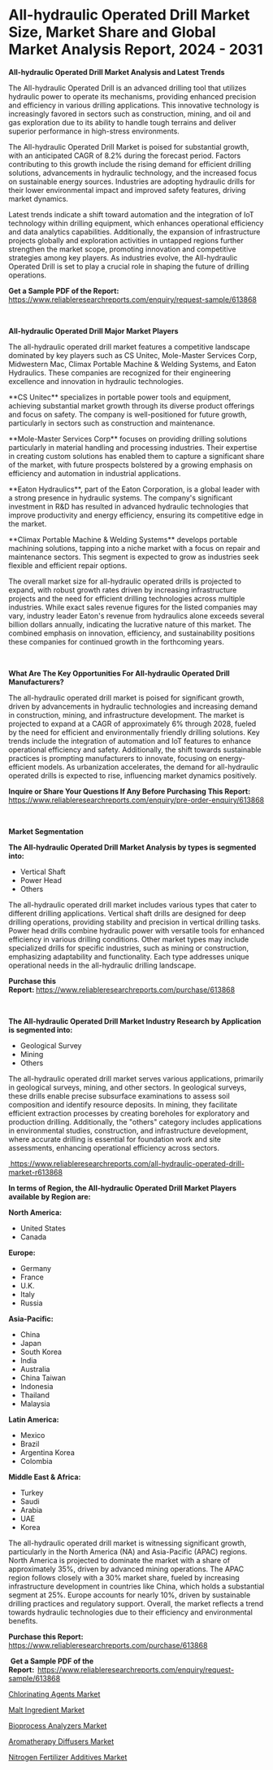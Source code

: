 <p><h1>All-hydraulic Operated Drill Market Size, Market Share and Global Market Analysis Report, 2024 - 2031</h1></p><p><strong>All-hydraulic Operated Drill Market Analysis and Latest Trends</strong></p>
<p><p>The All-hydraulic Operated Drill is an advanced drilling tool that utilizes hydraulic power to operate its mechanisms, providing enhanced precision and efficiency in various drilling applications. This innovative technology is increasingly favored in sectors such as construction, mining, and oil and gas exploration due to its ability to handle tough terrains and deliver superior performance in high-stress environments.</p><p>The All-hydraulic Operated Drill Market is poised for substantial growth, with an anticipated CAGR of 8.2% during the forecast period. Factors contributing to this growth include the rising demand for efficient drilling solutions, advancements in hydraulic technology, and the increased focus on sustainable energy sources. Industries are adopting hydraulic drills for their lower environmental impact and improved safety features, driving market dynamics. </p><p>Latest trends indicate a shift toward automation and the integration of IoT technology within drilling equipment, which enhances operational efficiency and data analytics capabilities. Additionally, the expansion of infrastructure projects globally and exploration activities in untapped regions further strengthen the market scope, promoting innovation and competitive strategies among key players. As industries evolve, the All-hydraulic Operated Drill is set to play a crucial role in shaping the future of drilling operations.</p></p>
<p><strong>Get a Sample PDF of the Report:&nbsp;</strong> <a href="https://www.reliableresearchreports.com/enquiry/request-sample/613868?utm_campaign=31&utm_medium=2&utm_source=Github&utm_content=ia&utm_term=16122024&utm_id=all-hydraulic-operated-drill">https://www.reliableresearchreports.com/enquiry/request-sample/613868</a></p>
<p>&nbsp;</p>
<p><strong>All-hydraulic Operated Drill Major Market Players</strong></p>
<p><p>The all-hydraulic operated drill market features a competitive landscape dominated by key players such as CS Unitec, Mole-Master Services Corp, Midwestern Mac, Climax Portable Machine & Welding Systems, and Eaton Hydraulics. These companies are recognized for their engineering excellence and innovation in hydraulic technologies.</p><p>**CS Unitec** specializes in portable power tools and equipment, achieving substantial market growth through its diverse product offerings and focus on safety. The company is well-positioned for future growth, particularly in sectors such as construction and maintenance.</p><p>**Mole-Master Services Corp** focuses on providing drilling solutions particularly in material handling and processing industries. Their expertise in creating custom solutions has enabled them to capture a significant share of the market, with future prospects bolstered by a growing emphasis on efficiency and automation in industrial applications.</p><p>**Eaton Hydraulics**, part of the Eaton Corporation, is a global leader with a strong presence in hydraulic systems. The company's significant investment in R&D has resulted in advanced hydraulic technologies that improve productivity and energy efficiency, ensuring its competitive edge in the market.</p><p>**Climax Portable Machine & Welding Systems** develops portable machining solutions, tapping into a niche market with a focus on repair and maintenance sectors. This segment is expected to grow as industries seek flexible and efficient repair options.</p><p>The overall market size for all-hydraulic operated drills is projected to expand, with robust growth rates driven by increasing infrastructure projects and the need for efficient drilling technologies across multiple industries. While exact sales revenue figures for the listed companies may vary, industry leader Eaton's revenue from hydraulics alone exceeds several billion dollars annually, indicating the lucrative nature of this market. The combined emphasis on innovation, efficiency, and sustainability positions these companies for continued growth in the forthcoming years.</p></p>
<p>&nbsp;</p>
<p><strong>What Are The Key Opportunities For All-hydraulic Operated Drill Manufacturers?</strong></p>
<p><p>The all-hydraulic operated drill market is poised for significant growth, driven by advancements in hydraulic technologies and increasing demand in construction, mining, and infrastructure development. The market is projected to expand at a CAGR of approximately 6% through 2028, fueled by the need for efficient and environmentally friendly drilling solutions. Key trends include the integration of automation and IoT features to enhance operational efficiency and safety. Additionally, the shift towards sustainable practices is prompting manufacturers to innovate, focusing on energy-efficient models. As urbanization accelerates, the demand for all-hydraulic operated drills is expected to rise, influencing market dynamics positively.</p></p>
<p><strong>Inquire or Share Your Questions If Any Before Purchasing This Report:</strong> <a href="https://www.reliableresearchreports.com/enquiry/pre-order-enquiry/613868?utm_campaign=31&utm_medium=2&utm_source=Github&utm_content=ia&utm_term=16122024&utm_id=all-hydraulic-operated-drill">https://www.reliableresearchreports.com/enquiry/pre-order-enquiry/613868</a></p>
<p>&nbsp;</p>
<p><strong>Market Segmentation</strong></p>
<p><strong>The All-hydraulic Operated Drill Market Analysis by types is segmented into:</strong></p>
<p><ul><li>Vertical Shaft</li><li>Power Head</li><li>Others</li></ul></p>
<p><p>The all-hydraulic operated drill market includes various types that cater to different drilling applications. Vertical shaft drills are designed for deep drilling operations, providing stability and precision in vertical drilling tasks. Power head drills combine hydraulic power with versatile tools for enhanced efficiency in various drilling conditions. Other market types may include specialized drills for specific industries, such as mining or construction, emphasizing adaptability and functionality. Each type addresses unique operational needs in the all-hydraulic drilling landscape.</p></p>
<p><strong>Purchase this Report:&nbsp;</strong><a href="https://www.reliableresearchreports.com/purchase/613868?utm_campaign=31&utm_medium=2&utm_source=Github&utm_content=ia&utm_term=16122024&utm_id=all-hydraulic-operated-drill">https://www.reliableresearchreports.com/purchase/613868</a></p>
<p>&nbsp;</p>
<p><strong>The All-hydraulic Operated Drill Market Industry Research by Application is segmented into:</strong></p>
<p><ul><li>Geological Survey</li><li>Mining</li><li>Others</li></ul></p>
<p><p>The all-hydraulic operated drill market serves various applications, primarily in geological surveys, mining, and other sectors. In geological surveys, these drills enable precise subsurface examinations to assess soil composition and identify resource deposits. In mining, they facilitate efficient extraction processes by creating boreholes for exploratory and production drilling. Additionally, the "others" category includes applications in environmental studies, construction, and infrastructure development, where accurate drilling is essential for foundation work and site assessments, enhancing operational efficiency across sectors.</p></p>
<p><a href="https://www.reliableresearchreports.com/all-hydraulic-operated-drill-market-r613868?utm_campaign=31&utm_medium=2&utm_source=Github&utm_content=ia&utm_term=16122024&utm_id=all-hydraulic-operated-drill">&nbsp;https://www.reliableresearchreports.com/all-hydraulic-operated-drill-market-r613868</a></p>
<p><strong>In terms of Region, the All-hydraulic Operated Drill Market Players available by Region are:</strong></p>
<p>
    <p> <strong> North America: </strong>
        <ul>
            <li>United States</li>
            <li>Canada</li>
        </ul>
        </p> 
    <p> <strong> Europe: </strong>
        <ul>
            <li>Germany</li>
            <li>France</li>
            <li>U.K.</li>
            <li>Italy</li>
            <li>Russia</li>
        </ul>
        </p> 
    <p> <strong> Asia-Pacific: </strong>
        <ul>
            <li>China</li>
            <li>Japan</li>
            <li>South Korea</li>
            <li>India</li>
            <li>Australia</li>
            <li>China Taiwan</li>
            <li>Indonesia</li>
            <li>Thailand</li>
            <li>Malaysia</li>
        </ul>
        </p> 
    <p> <strong> Latin America: </strong>
        <ul>
            <li>Mexico</li>
            <li>Brazil</li>
            <li>Argentina Korea</li>
            <li>Colombia</li>
        </ul>
        </p> 
    <p> <strong> Middle East & Africa: </strong>
        <ul>
            <li>Turkey</li>
            <li>Saudi</li>
            <li>Arabia</li>
            <li>UAE</li>
            <li>Korea</li>
        </ul>
    </p>
    </p>
<p><p>The all-hydraulic operated drill market is witnessing significant growth, particularly in the North America (NA) and Asia-Pacific (APAC) regions. North America is projected to dominate the market with a share of approximately 35%, driven by advanced mining operations. The APAC region follows closely with a 30% market share, fueled by increasing infrastructure development in countries like China, which holds a substantial segment at 25%. Europe accounts for nearly 10%, driven by sustainable drilling practices and regulatory support. Overall, the market reflects a trend towards hydraulic technologies due to their efficiency and environmental benefits.</p></p>
<p><strong>Purchase this Report: </strong><a href="https://www.reliableresearchreports.com/purchase/613868?utm_campaign=31&utm_medium=2&utm_source=Github&utm_content=ia&utm_term=16122024&utm_id=all-hydraulic-operated-drill">https://www.reliableresearchreports.com/purchase/613868</a></p>
<p>&nbsp;<strong>Get a Sample PDF of the Report:&nbsp;&nbsp;</strong><a href="https://www.reliableresearchreports.com/enquiry/request-sample/613868?utm_campaign=31&utm_medium=2&utm_source=Github&utm_content=ia&utm_term=16122024&utm_id=all-hydraulic-operated-drill">https://www.reliableresearchreports.com/enquiry/request-sample/613868</a></p>
<p><strong></strong></p>
<p><p><a href="https://github.com/juniordelafrance/Market-Research-Report-List-5/blob/main/chlorinating-agents-market.md?utm_campaign=31&utm_medium=2&utm_source=Github&utm_content=ia&utm_term=16122024&utm_id=all-hydraulic-operated-drill">Chlorinating Agents Market</a></p><p><a href="https://www.linkedin.com/pulse/growth-rate-size-malt-ingredient-market-anextraordinary-46-zv9xe?utm_campaign=31&utm_medium=2&utm_source=Github&utm_content=ia&utm_term=16122024&utm_id=all-hydraulic-operated-drill">Malt Ingredient Market</a></p><p><a href="https://www.linkedin.com/pulse/comprehensive-overview-bioprocess-analyzers-market-competitive-rd8fe?utm_campaign=31&utm_medium=2&utm_source=Github&utm_content=ia&utm_term=16122024&utm_id=all-hydraulic-operated-drill">Bioprocess Analyzers Market</a></p><p><a href="https://www.linkedin.com/pulse/aromatherapy-diffusers-market-size-competitive-differentiation-j0p7f?utm_campaign=31&utm_medium=2&utm_source=Github&utm_content=ia&utm_term=16122024&utm_id=all-hydraulic-operated-drill">Aromatherapy Diffusers Market</a></p><p><a href="https://github.com/rahu1506/Market-Research-Report-List-6/blob/main/nitrogen-fertilizer-additives-market.md?utm_campaign=31&utm_medium=2&utm_source=Github&utm_content=ia&utm_term=16122024&utm_id=all-hydraulic-operated-drill">Nitrogen Fertilizer Additives Market</a></p></p>